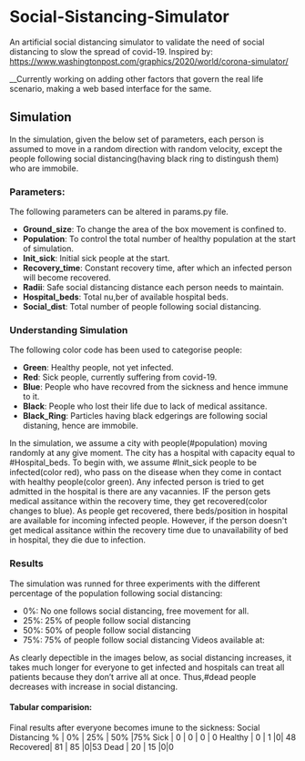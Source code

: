 # Social-Sistancing-Simulator
An artificial social distancing simulator to validate the need of social distancing to slow the spread of covid-19.
Inspired by: https://www.washingtonpost.com/graphics/2020/world/corona-simulator/

__Currently working on adding other factors that govern the real life scenario, making a web based interface for the same.

## Simulation 
In the simulation, given the below set of parameters, each person is assumed to move in a random direction with random velocity, except the people following social distancing(having black ring to distingush them) who are immobile. 

### Parameters:
The following parameters can be altered in params.py file.
* __Ground_size__: To change the area of the box movement is confined to.
* __Population__: To control the total number of healthy population at the start of simulation.
* __Init_sick__: Initial sick people at the start.
* __Recovery_time__: Constant recovery time, after which an infected person will become recovered.
* __Radii__: Safe social distancing distance each person needs to maintain.
* __Hospital_beds__: Total nu,ber of available hospital beds.
* __Social_dist__: Total number of people following social distancing.

### Understanding Simulation
The following color code has been used to categorise people:
* __Green__: Healthy people, not yet infected.
* __Red__: Sick people, currently suffering from covid-19.
* __Blue__: People who have recovred from the sickness and hence immune to it.
* __Black__: People who lost their life due to lack of medical assitance.
* __Black_Ring__: Particles having black edgerings are following social distaning, hence are immobile.

In the simulation, we assume a city with people(#population) moving randomly at any give moment. The city has a hospital with capacity equal to #Hospital_beds. 
To begin with, we assume #Init_sick people to be infected(color red), who pass on the disease when they come in contact with healthy people(color green). Any infected person is tried to get admitted in the hospital is there are any vacannies. IF the person gets medical assitance within the recovery time, they get recovered(color changes to blue). As people get recovered, there beds/position in hospital are available for incoming infected people.
However, if the person doesn't get medical assitance within the recovery time due to unavailability of bed in hospital, they die due to infection.

### Results
The simulation was runned for three experiments with the different percentage of the population following social distancing:
* 0%: No one follows social distancing, free movement for all.
* 25%: 25% of people follow social distancing
* 50%: 50% of people follow social distancing
* 75%: 75% of people follow social distancing
Videos available at: 

As clearly depectible in the images below, as social distancing increases, it takes much longer for everyone to get infected and hospitals can treat all patients because they don’t arrive all at once. Thus,#dead people decreases with increase in social distancing.


#### Tabular comparision:
Final results after everyone becomes imune to the sickness:
Social Distancing % | 0% | 25% | 50% |75%
Sick | 0 | 0 | 0 | 0 
Healthy | 0 | 1 |0| 48
Recovered| 81 | 85 |0|53
Dead | 20 | 15 |0|0



